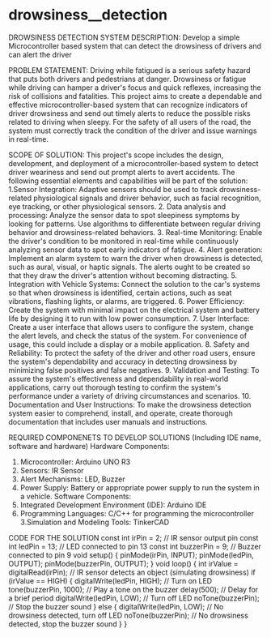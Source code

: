 # drowsiness__detection
DROWSINESS DETECTION SYSTEM
DESCRIPTION: Develop a simple Microcontroller based system that can detect the drowsiness of drivers and can alert the driver

PROBLEM STATEMENT: Driving while fatigued is a serious safety hazard that puts both drivers and pedestrians at danger. Drowsiness or fatigue while driving can hamper a driver's focus and quick reflexes, increasing the risk of collisions and fatalities. This project aims to create a dependable and effective microcontroller-based system that can recognize indicators of driver drowsiness and send out timely alerts to reduce the possible risks related to driving when sleepy. For the safety of all users of the road, the system must correctly track the condition of the driver and issue warnings in real-time.

SCOPE OF SOLUTION: This project's scope includes the design, development, and deployment of a microcontroller-based system to detect driver weariness and send out prompt alerts to avert accidents. The following essential elements and capabilities will be part of the solution:
1.Sensor Integration: Adaptive sensors should be used to track drowsiness-related physiological signals and driver behavior, such as facial recognition, eye tracking, or other physiological sensors.
2. Data analysis and processing: Analyze the sensor data to spot sleepiness symptoms by looking for patterns. Use algorithms to differentiate between regular driving behavior and drowsiness-related behaviors.
3. Real-time Monitoring: Enable the driver's condition to be monitored in real-time while continuously analyzing sensor data to spot early indicators of fatigue.
4. Alert generation: Implement an alarm system to warn the driver when drowsiness is detected, such as aural, visual, or haptic signals. The alerts ought to be created so that they draw the driver's attention without becoming distracting.
5. Integration with Vehicle Systems: Connect the solution to the car's systems so that when drowsiness is identified, certain actions, such as seat vibrations, flashing lights, or alarms, are triggered.
6. Power Efficiency: Create the system with minimal impact on the electrical system and battery life by designing it to run with low power consumption.
7. User Interface: Create a user interface that allows users to configure the system, change the alert levels, and check the status of the system. For convenience of usage, this could include a display or a mobile application.
8. Safety and Reliability: To protect the safety of the driver and other road users, ensure the system's dependability and accuracy in detecting drowsiness by minimizing false positives and false negatives.
9. Validation and Testing: To assure the system's effectiveness and dependability in real-world applications, carry out thorough testing to confirm the system's performance under a variety of driving circumstances and scenarios.
10. Documentation and User Instructions: To make the drowsiness detection system easier to comprehend, install, and operate, create thorough documentation that includes user manuals and instructions.

REQUIRED COMPONENETS TO DEVELOP SOLUTIONS (Including IDE name, software and hardware)
Hardware Components:
1. Microcontroller: Arduino UNO R3
2. Sensors: IR Sensor
3. Alert Mechanisms: LED, Buzzer
4. Power Supply: Battery or appropriate power supply to run the system in a vehicle.
Software Components:
1. Integrated Development Environment (IDE): Arduino IDE
2. Programming Languages: C/C++ for programming the microcontroller
3.Simulation and Modeling Tools: TinkerCAD


CODE FOR THE SOLUTION
const int irPin = 2;  // IR sensor output pin
const int ledPin = 13;  // LED connected to pin 13
const int buzzerPin = 9;  // Buzzer connected to pin 9
void setup() {
  pinMode(irPin, INPUT);
  pinMode(ledPin, OUTPUT);
  pinMode(buzzerPin, OUTPUT);
}
void loop() {
  int irValue = digitalRead(irPin);
  // IR sensor detects an object (simulating drowsiness)
  if (irValue == HIGH) {
    digitalWrite(ledPin, HIGH);  // Turn on LED
    tone(buzzerPin, 1000);  // Play a tone on the buzzer
    delay(500);  // Delay for a brief period
    digitalWrite(ledPin, LOW);  // Turn off LED
    noTone(buzzerPin);  // Stop the buzzer sound
  } else {
    digitalWrite(ledPin, LOW);  // No drowsiness detected, turn off LED
    noTone(buzzerPin);  // No drowsiness detected, stop the buzzer sound
  }
}
